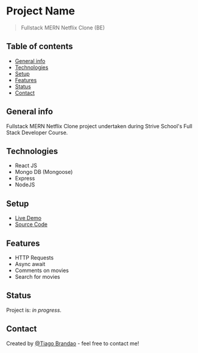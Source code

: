 # Project Name

> Fullstack MERN Netflix Clone (BE)

## Table of contents

- [General info](#general-info)
- [Technologies](#technologies)
- [Setup](#setup)
- [Features](#features)
- [Status](#status)
- [Contact](#contact)

## General info

Fullstack MERN Netflix Clone project undertaken during Strive School's Full Stack Developer Course.

## Technologies

- React JS
- Mongo DB (Mongoose)
- Express
- NodeJS

## Setup

- [Live Demo](https://mern-netflix-fe.vercel.app/)
- [Source Code](https://github.com/brandaspt/m5_netflix-fe/)

## Features

- HTTP Requests
- Async await
- Comments on movies
- Search for movies

## Status

Project is: _in progress_.

## Contact

Created by [@Tiago Brandao](https://www.imtiago.world/) - feel free to contact me!
